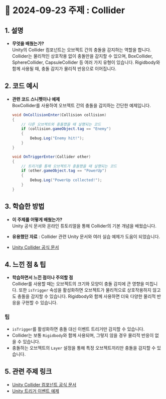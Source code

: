 # 📅 2024-09-23 주제 : Collider

## 1. 설명
- **무엇을 배웠는가?**  
  Unity의 Collider 컴포넌트는 오브젝트 간의 충돌을 감지하는 역할을 합니다. Collider는 물리적인 상호작용 없이 충돌만을 감지할 수 있으며, BoxCollider, SphereCollider, CapsuleCollider 등 여러 가지 유형이 있습니다. Rigidbody와 함께 사용될 때, 충돌 감지가 물리적 반응으로 이어집니다.

## 2. 코드 예시
- **관련 코드 스니펫이나 예제**  
  BoxCollider를 사용하여 오브젝트 간의 충돌을 감지하는 간단한 예제입니다.

  ```csharp
  void OnCollisionEnter(Collision collision)
  {
      // 다른 오브젝트와 충돌했을 때 실행되는 코드
      if (collision.gameObject.tag == "Enemy")
      {
          Debug.Log("Enemy hit!");
      }
  }

  void OnTriggerEnter(Collider other)
  {
      // 트리거를 통해 오브젝트가 충돌했을 때 실행되는 코드
      if (other.gameObject.tag == "PowerUp")
      {
          Debug.Log("PowerUp collected!");
      }
  }
## 3. 학습한 방법
- **이 주제를 어떻게 배웠는가?**  
  Unity 공식 문서와 온라인 튜토리얼을 통해 Collider의 기본 개념을 배웠습니다.

- **유용했던 자료** : Collider 관련 Unity 문서와 여러 실습 예제가 도움이 되었습니다.  
- [Unity Collider 공식 문서](https://docs.unity3d.com/ScriptReference/Collider.html)

## 4. 느낀 점 & 팁
- **학습하면서 느낀 점이나 주의할 점**  
  Collider를 사용할 때는 오브젝트의 크기와 모양이 충돌 감지에 큰 영향을 미칩니다. 또한 `isTrigger` 속성을 활성화하면 오브젝트가 물리적으로 상호작용하지 않고도 충돌을 감지할 수 있습니다. Rigidbody와 함께 사용하면 더욱 다양한 물리적 반응을 구현할 수 있습니다.

### 팁
- `isTrigger`를 활성화하면 충돌 대신 이벤트 트리거만 감지할 수 있습니다.
- Collider는 보통 `Rigidbody`와 함께 사용되며, 그렇지 않을 경우 물리적 반응이 없을 수 있습니다.
- 충돌하는 오브젝트의 `Layer` 설정을 통해 특정 오브젝트끼리만 충돌을 감지할 수 있습니다.

## 5. 관련 주제 링크
- [Unity Collider 컴포넌트 공식 문서](https://docs.unity3d.com/ScriptReference/Collider.html)
- [Unity 트리거 이벤트 예제](https://docs.unity3d.com/Manual/CollidersOverview.html)
